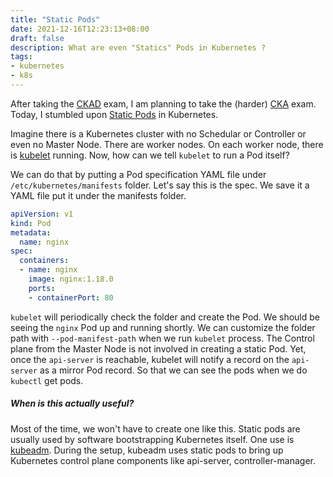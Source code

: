 ```yaml
---
title: "Static Pods"
date: 2021-12-16T12:23:13+08:00
draft: false
description: What are even "Statics" Pods in Kubernetes ?
tags:
- kubernetes
- k8s
---
```


After taking the [CKAD](/posts/ckad-experience/) exam, I am planning to take the (harder) [CKA](https://www.cncf.io/certification/cka/) exam.
Today, I stumbled upon [Static Pods](https://kubernetes.io/docs/concepts/workloads/pods/#static-pods) in Kubernetes.

Imagine there is a Kubernetes cluster with no Schedular or Controller or even no Master Node.
There are worker nodes. On each worker node, there is [kubelet](https://kubernetes.io/docs/reference/command-line-tools-reference/kubelet/) running.
Now, how can we tell `kubelet` to run a Pod itself?

We can do that by putting a Pod specification YAML file under `/etc/kubernetes/manifests` folder.
Let's say this is the spec. We save it a YAML file put it under the manifests folder.
```yaml
apiVersion: v1
kind: Pod
metadata:
  name: nginx
spec:
  containers:
  - name: nginx
    image: nginx:1.18.0
    ports:
    - containerPort: 80
```
`kubelet` will periodically check the folder and create the Pod.
We should be seeing the `nginx` Pod up and running shortly.
We can customize the folder path with `--pod-manifest-path` when we run `kubelet` process.
The Control plane from the Master Node is not involved in creating a static Pod. 
Yet, once the `api-server` is reachable, kubelet will notify a record on the `api-server` as a mirror Pod record. So that we can see the pods when we do `kubectl` get pods.

##### When is this actually useful?
Most of the time, we won't have to create one like this.
Static pods are usually used by software bootstrapping Kubernetes itself. 
One use is [kubeadm](https://kubernetes.io/docs/reference/setup-tools/kubeadm/). During the setup, kubeadm uses static pods to bring up Kubernetes control plane components like api-server, controller-manager.